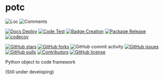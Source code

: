 # potc

![Loc](https://img.shields.io/endpoint?url=https://gist.githubusercontent.com/HansBug/eaabf18edb37af48c7e67a9a9ec9aa8e/raw/loc.json)
![Comments](https://img.shields.io/endpoint?url=https://gist.githubusercontent.com/HansBug/eaabf18edb37af48c7e67a9a9ec9aa8e/raw/comments.json)

[![Docs Deploy](https://github.com/hansbug/potc/workflows/Docs%20Deploy/badge.svg)](https://github.com/hansbug/potc/actions?query=workflow%3A%22Docs+Deploy%22)
[![Code Test](https://github.com/hansbug/potc/workflows/Code%20Test/badge.svg)](https://github.com/hansbug/potc/actions?query=workflow%3A%22Code+Test%22)
[![Badge Creation](https://github.com/hansbug/potc/workflows/Badge%20Creation/badge.svg)](https://github.com/hansbug/potc/actions?query=workflow%3A%22Badge+Creation%22)
[![Package Release](https://github.com/hansbug/potc/workflows/Package%20Release/badge.svg)](https://github.com/hansbug/potc/actions?query=workflow%3A%22Package+Release%22)
[![codecov](https://codecov.io/gh/hansbug/potc/branch/main/graph/badge.svg?token=XJVDP4EFAT)](https://codecov.io/gh/hansbug/potc)

[![GitHub stars](https://img.shields.io/github/stars/hansbug/potc)](https://github.com/hansbug/potc/stargazers)
[![GitHub forks](https://img.shields.io/github/forks/hansbug/potc)](https://github.com/hansbug/potc/network)
![GitHub commit activity](https://img.shields.io/github/commit-activity/m/hansbug/potc)
[![GitHub issues](https://img.shields.io/github/issues/hansbug/potc)](https://github.com/hansbug/potc/issues)
[![GitHub pulls](https://img.shields.io/github/issues-pr/hansbug/potc)](https://github.com/hansbug/potc/pulls)
[![Contributors](https://img.shields.io/github/contributors/hansbug/potc)](https://github.com/hansbug/potc/graphs/contributors)
[![GitHub license](https://img.shields.io/github/license/hansbug/potc)](https://github.com/hansbug/potc/blob/master/LICENSE)

Python object to code framework

(Still under developing)
